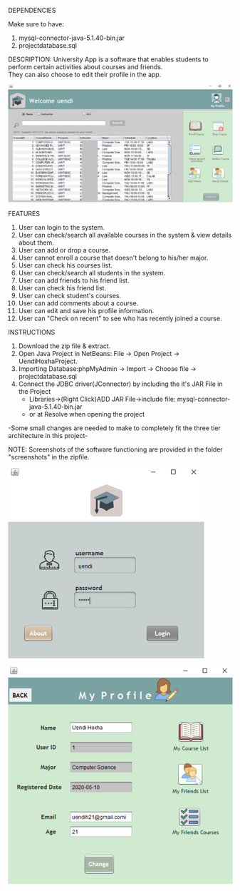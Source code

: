 DEPENDENCIES

Make sure to have:
1. mysql-connector-java-5.1.40-bin.jar 
2. projectdatabase.sql

DESCRIPTION:
University App is a software that enables students to perform certain activities about courses and friends.  
They can also choose to edit their profile in the app.

![ImgName](https://github.com/uendihoxha/UniApplication/blob/master/screenshots/mainPage.PNG)

FEATURES

1. User can login to the system.
2. User can check/search all available courses in the system & view details about them.
3. User can add or drop a course.
4. User cannot enroll a course that doesn't belong to his/her major.
5. User can check his courses list.
6. User can check/search all students in the system.
7. User can add friends to his friend list.
8. User can check his friend list.
9. User can check student's courses.
10. User can add comments about a course. 
11. User can edit and save his profile information.
12. User can "Check on recent" to see who has recently joined a course. 

INSTRUCTIONS

1. Download the zip file & extract.
2. Open Java Project in NetBeans: File -> Open Project -> UendiHoxhaProject.
3. Importing Database:phpMyAdmin -> Import -> Choose file -> projectdatabase.sql
4. Connect the JDBC driver(JConnector) by including the it's JAR File in the Project
   - Libraries->(Right Click)ADD JAR File->include file: mysql-connector-java-5.1.40-bin.jar 
   - or at Resolve when opening the project
   
-Some small changes are needed to make to completely fit the three tier architecture in this project-

NOTE: Screenshots of the software functioning are provided in the folder "screenshots" in the zipfile. 

![ImgName](https://github.com/uendihoxha/UniApplication/blob/master/screenshots/login.PNG)

![ImgName](https://github.com/uendihoxha/UniApplication/blob/master/screenshots/myProfile.PNG)
